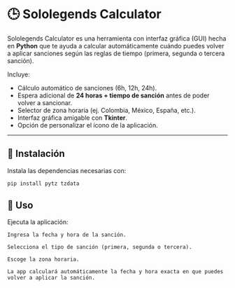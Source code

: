 # 🕒 Sololegends Calculator

Sololegends Calculator es una herramienta con interfaz gráfica (GUI) hecha en **Python** que te ayuda a calcular automáticamente cuándo puedes volver a aplicar sanciones según las reglas de tiempo (primera, segunda o tercera sanción).  

Incluye:
- Cálculo automático de sanciones (6h, 12h, 24h).
- Espera adicional de **24 horas + tiempo de sanción** antes de poder volver a sancionar.
- Selector de zona horaria (ej. Colombia, México, España, etc.).
- Interfaz gráfica amigable con **Tkinter**.
- Opción de personalizar el ícono de la aplicación.

---

## 🚀 Instalación

Instala las dependencias necesarias con:

```bash
pip install pytz tzdata
```
## 📌 Uso

Ejecuta la aplicación:

    Ingresa la fecha y hora de la sanción.

    Selecciona el tipo de sanción (primera, segunda o tercera).

    Escoge la zona horaria.

    La app calculará automáticamente la fecha y hora exacta en que puedes volver a aplicar la sanción.
